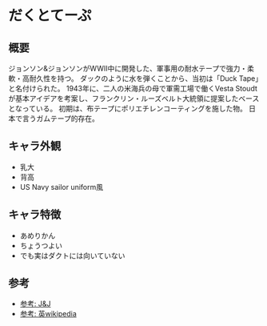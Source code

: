 # だくとてーぷ

## 概要

ジョンソン&ジョンソンがWWII中に開発した、軍事用の耐水テープで強力・柔軟・高耐久性を持つ。
ダックのように水を弾くことから、当初は「Duck Tape」と名付けられた。
1943年に、二人の米海兵の母で軍需工場で働くVesta Stoudtが基本アイデアを考案し、フランクリン・ルーズベルト大統領に提案したベースとなっている。
初期は、布テープにポリエチレンコーティングを施した物。
日本で言うガムテープ的存在。

## キャラ外観

- 乳大
- 背高
- US Navy sailor uniform風

## キャラ特徴

- あめりかん
- ちょうつよい
- でも実はダクトには向いていない

## 参考

- [参考: J&J](https://ourstory.jnj.com/duct-tape)
- [参考: 英wikipedia](https://en.wikipedia.org/wiki/Duct_tape#History_and_etymology)
